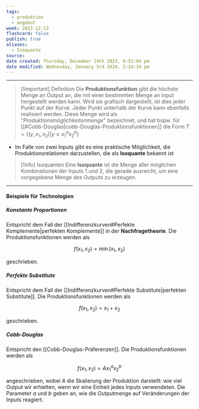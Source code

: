 ```yaml
---
tags:
  - produktion
  - angebot
week: 2023-12-13
flashcard: false
publish: true
aliases:
  - Isoquante
source: 
date created: Thursday, December 14th 2023, 6:51:04 pm
date modified: Wednesday, January 3rd 2024, 2:24:34 pm
---
```

***

> [!important] Definition
> Die **Produktionsfunktion** gibt die höchste Menge an Output an, die mit einer bestimmten Menge an Input hergestellt werden kann. Wird sie grafisch dargestellt, ist dies jeder Punkt auf der Kurve. Jeder Punkt unterhalb der Kurve kann ebenfalls realisiert werden. Diese Menge wird als "_Produktionsmöglichkeitenmenge_" bezeichnet, und hat bspw. für [[#Cobb-Douglas|cobb-Douglas-Produktionsfunktionen]] die Form $T = \{ (y,x_{1},x_{2}) | y \leq x_{1}^{a}x_{2}^{b} \}$

- Im Falle von zwei Inputs gibt es eine praktische Möglichkeit, die Produktionsrelationen darzustellen, die als **Isoquante** bekannt ist

> [!info] Isoquanten
> Eine **Isoquante** ist die Menge aller möglichen Kombinationen der Inputs 1 und 2, die gerade ausreicht, um eine vorgegebene Menge des Outputs zu erzeugen.

***
#### Beispiele für Technologien

##### Konstante Proportionen
Entspricht dem Fall der [[Indifferenzkurven#Perfekte Komplemente|perfekten Komplemente]] in der **Nachfragetheorie**. Die Produktionsfunktionen werden als

$$
f(x_{1},x_{2}) = \min (x_{1},x_{2})
$$

geschrieben.

##### Perfekte Substitute
Entspricht dem Fall der [[Indifferenzkurven#Perfekte Substitute|perfekten Substitute]]. Die Produktionsfunktionen werden als

$$
f(x_{1},x_{2}) = x_{1} + x_{2}
$$

geschrieben.

##### Cobb-Douglas
Entspricht den [[Cobb-Douglas-Präferenzen]]. Die Produktionsfunktionen werden als

$$
f(x_{1},x_{2}) = Ax_{1}^{a}x_{2}^{b}
$$

angeschrieben, wobei $A$ die Skalierung der Produktion darstellt: wie viel Output wir erhielten, wenn wir eine Einheit jedes Inputs verwendeten. Die Parameter $a$ und $b$ geben an, wie die Outputmenge auf Veränderungen der Inputs reagiert.